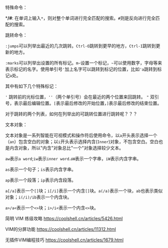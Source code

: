 

特殊命令：

***/#**: 在单词上输入`*`，则对整个单词进行完全匹配的搜索。`#`则是反向进行完全匹配的搜索。


跳转命令：

`:jumps`可以列举出最近的几次跳转。`Ctrl-O`跳转到更早的地方，`Ctrl-I`跳转到更新的地方。

`:marks`可以列举出设置的所有标记。`m~`设置一个标记，`~`可以使用数字，字母等来表示标记的名字。使用单引号`'`加上名字可以跳转到标记的位置，比如`'a`跳转到标记`a`处。

其中有如下几个特殊标记：

`'` 跳转前的光标位置，`''`（两个单引号）会在最近的两个位置来回跳转。
`"` 双引号，表示最后编辑位置。`[`表示最后修改的开始位置，`]`表示最后修改的结束位置。

对于跳转的两个列表，如何在列举出的可跳转位置进行跳转呢？？？


文本对象：

文本对象是一系列智能在可视模式和操作符后使用命令，以`a`开头表示选择一个（`an`）包含空白的对象；以`i`开头表示选择内含(`Inner`)对象，不包含空白。空白也是内含对象，所以"内含"对象总比"一个"对象选择较少文本。

`aw`表示`a word`;`iw`表示`inner word`.`aW`表示一个字串，`iW`表示内含字串。

`as`表示一个句子；`is`表示内含字串。

`ap`表示一个段落；`ip`表示内含段落。

`a[/a]`表示一个`[]`块；`i[/i]`表示一个内含`[]`块。`a(/a)`表示一个块，`ab`也表示类似对象；`i(/i)/ib`表示一个内含块。

`a>/a<`表示一个`<>`块；`i>/i<`表示一个内含`<>`块。

简明 VIM 练级攻略
https://coolshell.cn/articles/5426.html

VIM的分屏功能
https://coolshell.cn/articles/11312.html

无插件VIM编程技巧
https://coolshell.cn/articles/1679.html
